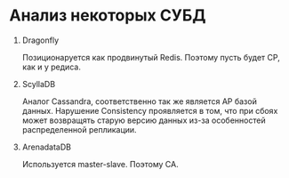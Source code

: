 # Анализ некоторых СУБД
1. Dragonfly

    Позиционаруется как продвинутый Redis. Поэтому пусть будет CP, как и у редиса.

2. ScyllaDB

    Аналог Cassandra, соответственно так же является AP базой данных. Нарушение Consistency проявляется в том, что при сбоях может возвращять старую версию данных из-за особенностей распределенной репликации.

3. ArenadataDB

    Используется master-slave. Поэтому CA.
